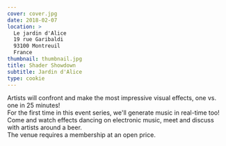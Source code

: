 ```yaml
---
cover: cover.jpg
date: 2018-02-07
location: >
  Le jardin d'Alice
  19 rue Garibaldi
  93100 Montreuil
  France
thumbnail: thumbnail.jpg
title: Shader Showdown
subtitle: Jardin d'Alice
type: cookie
---
```


Artists will confront and make the most impressive visual effects, one vs. one in 25 minutes!  
For the first time in this event series, we'll generate music in real-time too!  
Come and watch effects dancing on electronic music, meet and discuss with artists around a beer.  
The venue requires a membership at an open price.
